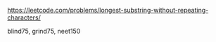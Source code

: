 https://leetcode.com/problems/longest-substring-without-repeating-characters/

blind75, grind75, neet150
